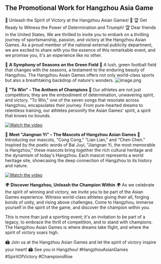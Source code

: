 ## The Promotional Work for Hangzhou Asia Game

🌟 Unleash the Spirit of Victory at the Hangzhou Asian Games! 🌟
🏆 Get Ready to Witness the Power of Determination and Triumph! 🏆
Dear friends in the United States,
We are thrilled to invite you to embark on a thrilling journey of sportsmanship, passion, and victory at the Hangzhou Asian Games. As a proud member of the national external publicity department, we are excited to share with you the essence of this remarkable event, and we promise you, it's an experience like no other.

🌿 **A Symphony of Seasons on the Green Field** 🌿  A lush, green football field that changes with the seasons, a testament to the enduring beauty of Hangzhou. The Hangzhou Asian Games offers not only world-class sports but also a breathtaking backdrop of nature's wonders.
![image.png](http://cdn.willstudy.net.cn/NRR4TIC/Resources/%E6%A9%84%E6%A6%84%E7%90%83%E5%9C%BA.png)

🥇 **"To Win" – The Anthem of Champions** 🥇 Our athletes are not just competitors; they are the embodiment of determination, unwavering spirit, and victory. "To Win," one of the seven songs that resonate across Hangzhou, encapsulates their journey. From pure-hearted dreams to relentless training, our athletes personify the Asian Games' spirit, a spirit that knows no bounds.

[![Watch the video](http://cdn.willstudy.net.cn/NRR4TIC/Resources/1.png)](http://cdn.willstudy.net.cn/NRR4TIC/Resources/Towin.mp4)

🐼 **Meet "Jiangnan Yi" – The Mascots of Hangzhou Asian Games** 🐼 Introducing our mascots, "Cong Cong," "Lian Lian," and "Chen Chen." Inspired by the poetic words of Bai Juyi, "Jiangnan Yi, the most memorable is Hangzhou," these mascots bring together the rich cultural heritage and the dynamism of today's Hangzhou. Each mascot represents a world heritage site, showcasing the deep connection of Hangzhou to its history and nature.

[![Watch the video](http://cdn.willstudy.net.cn/NRR4TIC/Resources/2.png)](http://cdn.willstudy.net.cn/NRR4TIC/Resources/%E5%90%89%E7%A5%A5%E7%89%A9%E5%8F%91%E5%B8%83%E5%AE%A3%E4%BC%A0%E7%89%87.mp4)

🌍 **Discover Hangzhou, Unleash the Champion Within** 🌍 As we celebrate the spirit of winning and victory, we invite you to be part of the Asian Games experience. Witness world-class athletes giving their all, forging bonds of unity, and rising above challenges. Come to Hangzhou, immerse yourself in the spirit of the game, and discover the champion within you.

This is more than just a sporting event; it's an invitation to be part of a legacy, to embrace the thrill of competition, and to stand with champions. The Hangzhou Asian Games is where dreams take flight, and where the spirit of victory soars high.

🏟️ Join us at the Hangzhou Asian Games and let the spirit of victory inspire your heart! 🏟️
See you in Hangzhou!
#HangzhouAsianGames #SpiritOfVictory #ChampionsRise
